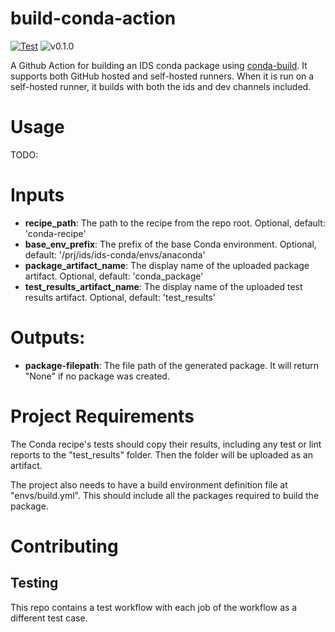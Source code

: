 # build-conda-action
[![Test](https://github.com/skyworksinc/ids-actions-build-conda/actions/workflows/test.yml/badge.svg)](https://github.com/skyworksinc/ids-actions-build-conda/actions/workflows/test.yml)
![v0.1.0](https://img.shields.io/badge/v-0.1.0-blue)

A Github Action for building an IDS conda package using 
[conda-build](https://docs.conda.io/projects/conda-build/en/latest/index.html).  It supports both GitHub hosted and 
self-hosted runners.  When it is run on a self-hosted runner, it builds with both the ids and dev channels included. 

# Usage
TODO: 

# Inputs
- **recipe_path**: The path to the recipe from the repo root.  Optional, default: 'conda-recipe'
- **base_env_prefix**:  The prefix of the base Conda environment.  Optional, default: '/prj/ids/ids-conda/envs/anaconda'
- **package_artifact_name**:  The display name of the uploaded package artifact.  Optional, default: 'conda_package'
- **test_results_artifact_name**:  The display name of the uploaded test results artifact.  Optional, default: 'test_results'

# Outputs:
- **package-filepath**: The file path of the generated package.  It will return "None" if no package was created.

# Project Requirements
The Conda recipe's tests should copy their results, including any test or lint reports to the "test_results" folder.
Then the folder will be uploaded as an artifact.

The project also needs to have a build environment definition file at "envs/build.yml".  This should include all the 
packages required to build the package.

# Contributing

## Testing
This repo contains a test workflow with each job of the workflow as a different test case.